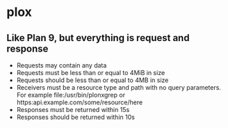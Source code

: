 # plox
## Like Plan 9, but everything is request and response

* Requests may contain any data
* Requests must be less than or equal to 4MiB in size
* Requests should be less than or equal to 4MB in size
* Receivers must be a resource type and path with no query parameters. For example file:/usr/bin/plonxgrep or https:api.example.com/some/resource/here
* Responses must be returned within 15s
* Responses should be returned within 10s

